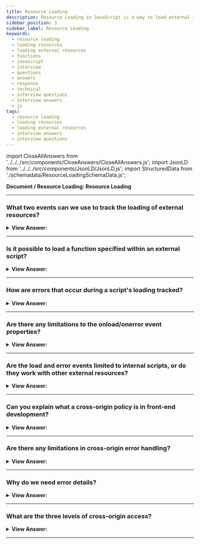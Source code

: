 ```yaml
---
title: Resource Loading
description: Resource Loading in JavaScript is a way to load external resources asynchronously. - JavaScript Interview Questions & Answers
sidebar_position: 3
sidebar_label: Resource Loading
keywords:
  - resource loading
  - loading resources
  - loading external resources
  - functions
  - javascript
  - interview
  - questions
  - answers
  - response
  - technical
  - interview questions
  - interview answers
  - js
tags:
  - resource loading
  - loading resources
  - loading external resources
  - interview answers
  - interview questions
---
```


import CloseAllAnswers from '../../../src/components/CloseAnswers/CloseAllAnswers.js';
import JsonLD from '../../../src/components/JsonLD/JsonLD.js';
import StructuredData from './schemadata/ResourceLoadingSchemaData.js';

<JsonLD data={StructuredData} />

<head>
  <title>Resource Loading | JavaScript Frontend Developer Interview</title>
</head>

**Document / Resource Loading: Resource Loading**

<CloseAllAnswers />

---

### What two events can we use to track the loading of external resources?

<details>
  <summary><strong>View Answer:</strong></summary>
  <div>
  <div><strong>Interview Response:</strong> The browser allows us to track the loading of external resources – scripts, iframes, pictures, and much more. We can use two events to track external resources' loading, onload and onerror. The onload event occurs when an object loads and the onerror event is triggered if an error occurs while loading an external file (e.g., a document or an image).
    </div>
  </div>
</details>

---

### Is it possible to load a function specified within an external script?

<details>
  <summary><strong>View Answer:</strong></summary>
  <div>
  <div><strong>Interview Response:</strong> Yes, we can use the script.onload event, to handle the invocation of the function. It triggers after the script is completely loaded and executed. So, in onload we can use script variables, run functions, and other implementations.
    </div><br />
  <div><strong className="codeExample">Code Example:</strong><br /><br />

  <div></div>

```js
let script = document.createElement('script');

// can load any script, from any domain
script.src = 'https://cdnjs.cloudflare.com/ajax/libs/lodash.js/4.3.0/lodash.js';
document.head.append(script);

script.onload = function () {
  // the script creates a variable "_"
  alert(_.VERSION); // shows library version
};
```

  </div>
  </div>
</details>

---

### How are errors that occur during a script's loading tracked?

<details>
  <summary><strong>View Answer:</strong></summary>
  <div>
  <div><strong>Interview Response:</strong> Errors that occur during the loading of the script can be tracked in an error event using the script.onerror property. In the case of HTTP errors, we do not know if it was an error 404 or 500 or something else, just that the loading has failed.
    </div><br />
  <div><strong className="codeExample">Code Example:</strong><br /><br />

  <div></div>

```js
let script = document.createElement('script');
script.src = 'https://example.com/404.js'; // no such script
document.head.append(script);

script.onerror = function () {
  alert('Error loading ' + this.src); // Error loading https://example.com/404.js
};
```

  </div>
  </div>
</details>

---

### Are there any limitations to the onload/onerror event properties?

<details>
  <summary><strong>View Answer:</strong></summary>
  <div>
  <div><strong>Interview Response:</strong> Yes, events onload/onerror is limited to tracking only the load outcome. Errors that may occur during script processing and execution are out of scope for these events.
    </div><br />

:::note
The onload event triggers if a script is successfully loaded, even with programming mistakes. We can use the window.onerror global handler to track script errors.
:::

  </div>
</details>

---

### Are the load and error events limited to internal scripts, or do they work with other external resources?

<details>
  <summary><strong>View Answer:</strong></summary>
  <div>
  <div><strong>Interview Response:</strong> The load and error events also work for other resources, basically for any resource that has an external src. There are some limitations in functionality based on the type of source getting loaded. Most resources start loading when they load in the document. But &#8249;img&#8250; is an exception. It starts loading when it retrieves a src (*). For &#8249;iframe&#8250;, the iframe.onload event triggers when the iframe loading finishes, both for successful load and in case of an error. That is for historical purposes.
    </div><br />
  <div><strong className="codeExample">Code Example:</strong><br /><br />

  <div></div>

```js
let img = document.createElement('img');
img.src = 'https://js.cx/clipart/train.gif'; // (*)

img.onload = function () {
  alert(`Image loaded, size ${img.width}x${img.height}`);
};

img.onerror = function () {
  alert('Error occurred while loading image');
};
```

  </div>
  </div>
</details>

---

### Can you explain what a cross-origin policy is in front-end development?

<details>
  <summary><strong>View Answer:</strong></summary>
  <div>
  <div><strong>Interview Response:</strong> There is a rule: scripts from one site cannot access the other site's contents. So, a script at https://facebook.com cannot read the user’s mailbox at https://gmail.com. Or, to be more precise, one origin (domain/port/protocol triplet) cannot access the content from another one. So even if we have a subdomain or just another port, these are different origins with no access to each other.
    </div>
  </div>
</details>

---

### Are there any limitations in cross-origin error handling?

<details>
  <summary><strong>View Answer:</strong></summary>
  <div>
  <div><strong>Interview Response:</strong> Yes, the details differ depending on the browser, but the concept is the same: all information about a script's internals, including error stack traces, is concealed because it comes from a different domain or sub-domain.
    </div>
  </div>
</details>

---

### Why do we need error details?

<details>
  <summary><strong>View Answer:</strong></summary>
  <div>
  <div><strong>Interview Response:</strong> There are many services (and we can build our own) that listen for global errors using window.onerror, save errors, and provide an interface to access and analyze them. That is great, as we can see actual errors triggered by our users. But if a script comes from another origin, then there is not much information about its errors, as we’ve just seen.
    </div>
  </div>
</details>

---

### What are the three levels of cross-origin access?

<details>
  <summary><strong>View Answer:</strong></summary>
  <div>
  <div><strong>Interview Response:</strong> There are three levels of cross-origin access including no cross-origin attribute, crossorigin = "anonymous", and crossorigin = "use-credentials". In the first level, no cross-origin attribute does not allow or strictly prohibits cross-origin access. The second level is access allowed if the server responds with the header Access-Control-Allow-Origin with * or our origin. The browser does not send authorization information and cookies to the remote server. The last level of cross-origin use credentials that allow access if the server returns the headers Access-Control-Allow-Origin with our origin and Access-Control-Allow-Credentials: true. The browser communicates with the remote server by sending authorization information and cookies.
    </div><br />
  <div><strong className="codeExample">Code Example:</strong> crossorigin = "anonymous"<br /><br />

  <div></div>

```html
<script>
  window.onerror = function (message, url, line, col, errorObj) {
    alert(`${message}\n${url}, ${line}:${col}`);
  };
</script>
<script
  crossorigin="anonymous"
  src="https://cors.javascript.info/article/onload-onerror/crossorigin/error.js"
></script>
```

  </div>
  </div>
</details>

---
